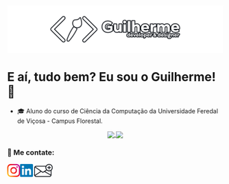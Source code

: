 <div>
  <img align="Center" src="https://github.com/Guilherme-Schwann/Guilherme-Schwann/blob/main/images/banner-github.png">
</div>

# E aí, tudo bem? Eu sou o Guilherme! 👋 
 - 🎓️ Aluno do curso de Ciência da Computação da Universidade Feredal de Viçosa - Campus Florestal.

<div align="Center">
<a href="https://github.com/Guilherme-Schwann">
<img align="Center" height="150em" src="https://github-readme-stats.vercel.app/api?username=Guilherme-Schwann&count_private=true&show_icons=true&theme=dark&hide_border=true&bg_color=0D1117"/>
<img align="Center" height="150em" src="https://github-readme-stats.vercel.app/api/top-langs/?username=Guilherme-Schwann&theme=dark&layout=compact&langs_count=10&hide_border=true&bg_color=0D1117">
  </a>
</div>

### 🤝 Me contate:
<div>
  <a href="https://www.instagram.com/gui_augsw/" target="_blank"><img align="left" height="30em" src="https://github.com/Guilherme-Schwann/Guilherme-Schwann/blob/main/images/Instagram.png"></a>
  <a href="https://www.linkedin.com/in/gui-augsw/" target="_blank"><img align="left" height="30em" src="https://github.com/Guilherme-Schwann/Guilherme-Schwann/blob/main/images/Linkedin.png"></a>
  <a href="mailto:guilhermeawilke@hotmail.com" target="_blank"><img align="left" height="30em" src="https://github.com/Guilherme-Schwann/Guilherme-Schwann/blob/main/images/Email.png"></a>
</div>

<!--
**Guilherme-Schwann/Guilherme-Schwann** is a ✨ _special_ ✨ repository because its `README.md` (this file) appears on your GitHub profile.

Here are some ideas to get you started:

- 🔭 I’m currently working on ...
- 🌱 I’m currently learning ...
- 👯 I’m looking to collaborate on ...
- 🤔 I’m looking for help with ...
- 💬 Ask me about ...
- 📫 How to reach me: ...
- 😄 Pronouns: ...
- ⚡ Fun fact: ...
-->
